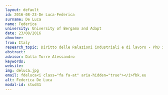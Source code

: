 ```yaml
---
layout: default 
id: 2016-08-23-De Luca-Federica
surname: De Luca
name: Federica
university: University of Bergamo and Adapt
date: 23/08/2016
aboutme: 
from: Italy
research_topic: Diritto delle Relazioni industriali e di lavoro - PhD in Labour Productivity and Workplace Change” 
abstract: 
advisor: Dalla Torre Alessandro
keywords: 
website: 
img: deluca.jpg
email: fdeluca<i class="fa fa-at" aria-hidden="true"></i>fbk.eu
alt: Federica De Luca
modal-id: stud41
---
```

